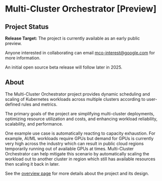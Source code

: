 # Multi-Cluster Orchestrator [Preview]

## Project Status

**Release Target:** The project is currently available as an early public
preview.

Anyone interested in collaborating can email mco-interest@google.com for more
information.

An initial open source beta release will follow later in 2025.

## About

The Multi-Cluster Orchestrator project provides dynamic scheduling and scaling
of Kubernetes workloads across multiple clusters according to user-defined rules
and metrics.

The primary goals of the project are simplifying multi-cluster deployments,
optimizing resource utilization and costs, and enhancing workload reliability,
scalability, and performance.

One example use case is automatically reacting to capacity exhaustion. For
example, AI/ML workloads require GPUs but demand for GPUs is currently very high
across the industry which can result in public cloud regions temporarily running
out of available GPUs at times. Multi-Cluster Orchestrator can help mitigate
this scenario by automatically scaling the workload out to another cluster in
region which still has available resources then scaling it back in later.

See the [overview page](docs/overview.md) for more details about the project and
its design.
